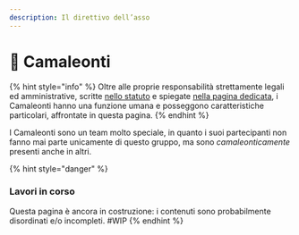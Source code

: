```yaml
---
description: Il direttivo dell’asso
---
```


# 🦎 Camaleonti

{% hint style="info" %}
Oltre alle proprie responsabilità strettamente legali ed amministrative, scritte [nello statuto](../../associazione/statuto.md#art.-10-organo-di-amministrazione) e spiegate [nella pagina dedicata](../../associazione/direttivo/), i Camaleonti hanno una funzione umana e posseggono caratteristiche particolari, affrontate in questa pagina.
{% endhint %}

I Camaleonti sono un team molto speciale, in quanto i suoi partecipanti non fanno mai parte unicamente di questo gruppo, ma sono _camaleonticamente_ presenti anche in altri.

{% hint style="danger" %}
### Lavori in corso <a href="#lavori-in-corso" id="lavori-in-corso"></a>

Questa pagina è ancora in costruzione: i contenuti sono probabilmente disordinati e/o incompleti. #WIP
{% endhint %}
